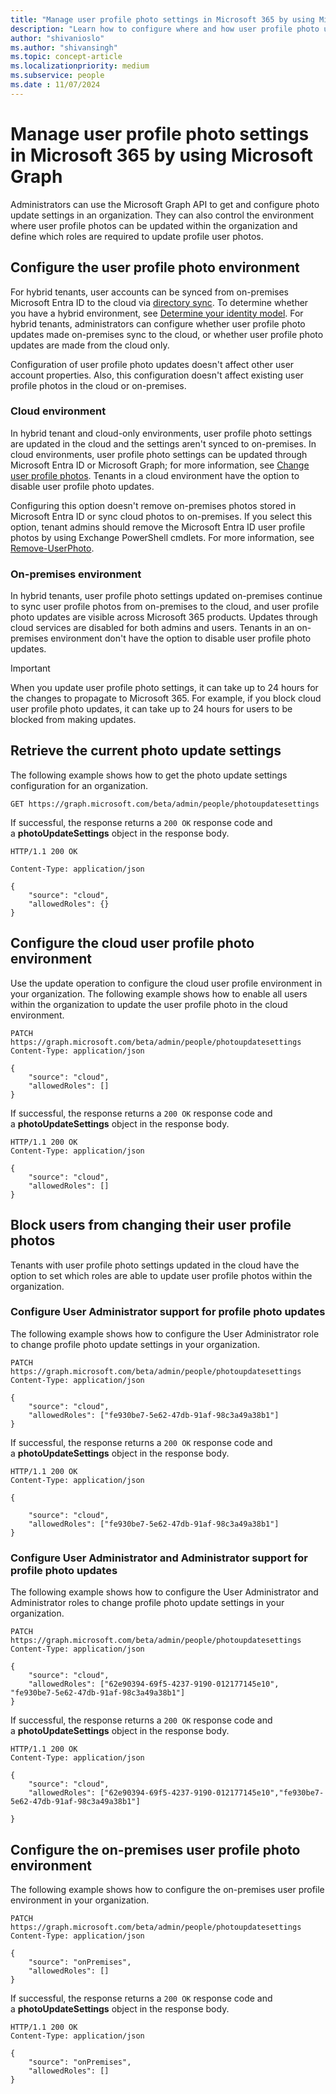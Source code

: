 ```yaml
---
title: "Manage user profile photo settings in Microsoft 365 by using Microsoft Graph"
description: "Learn how to configure where and how user profile photo updates are managed in your organization."
author: "shivanioslo"
ms.author: "shivansingh"
ms.topic: concept-article
ms.localizationpriority: medium
ms.subservice: people
ms.date : 11/07/2024
---
```


# Manage user profile photo settings in Microsoft 365 by using Microsoft Graph

Administrators can use the Microsoft Graph API to get and configure photo update settings in an organization. They can also control the environment where user profile photos can be updated within the organization and define which roles are required to update profile user photos.

## Configure the user profile photo environment 

For hybrid tenants, user accounts can be synced from on-premises Microsoft Entra ID to the cloud via [directory sync](/azure/active-directory/architecture/sync-directory). To determine whether you have a hybrid environment, see [Determine your identity model](/microsoft-365/enterprise/deploy-identity-solution-identity-model?view=o365-worldwide). For hybrid tenants, administrators can configure whether user profile photo updates made on-premises sync to the cloud, or whether user profile photo updates are made from the cloud only.

Configuration of user profile photo updates doesn't affect other user account properties. Also, this configuration doesn't affect existing user profile photos in the cloud or on-premises.

### Cloud environment

In hybrid tenant and cloud-only environments, user profile photo settings are updated in the cloud and the settings aren't synced to on-premises. In cloud environments, user profile photo settings can be updated through Microsoft Entra ID or Microsoft Graph; for more information, see [Change user profile photos](/microsoft-365/admin/add-users/change-user-profile-photos). Tenants in a cloud environment have the option to disable user profile photo updates.

Configuring this option doesn't remove on-premises photos stored in Microsoft Entra ID or sync cloud photos to on-premises. If you select this option, tenant admins should remove the
Microsoft Entra ID user profile photos by using Exchange PowerShell cmdlets. For more information, see [Remove-UserPhoto](/powershell/module/exchange/remove-userphoto).  

### On-premises environment

In hybrid tenants, user profile photo settings updated on-premises continue to sync user profile photos from on-premises to the cloud, and user profile photo updates are visible across Microsoft 365 products. Updates through cloud services are disabled for both admins and users. Tenants in an on-premises environment don't have the option to disable user profile photo updates.

> [!Important]
> When you update user profile photo settings, it can take up to 24 hours for the changes to propagate to Microsoft 365. For example, if you block cloud user profile photo updates, it can take up to 24 hours for users to be blocked from making updates.

## Retrieve the current photo update settings

The following example shows how to get the photo update settings configuration for an organization.

```http
GET https://graph.microsoft.com/beta/admin/people/photoupdatesettings
```
If successful, the response returns a `200 OK` response code and a **photoUpdateSettings** object in the response body.

```http
HTTP/1.1 200 OK

Content-Type: application/json

{
    "source": "cloud",
    "allowedRoles": {}
}
```

## Configure the cloud user profile photo environment

Use the update operation to configure the cloud user profile environment in your organization. The following example shows how to enable all users within the organization to update the user profile photo in the cloud environment.

```http
PATCH https://graph.microsoft.com/beta/admin/people/photoupdatesettings
Content-Type: application/json

{
    "source": "cloud",
    "allowedRoles": []
}
```

If successful, the response returns a `200 OK` response code and a **photoUpdateSettings** object in the response body.

```http
HTTP/1.1 200 OK
Content-Type: application/json

{
    "source": "cloud",
    "allowedRoles": []
}
```
## Block users from changing their user profile photos 

Tenants with user profile photo settings updated in the cloud have the option to set which roles are able to update user profile photos
within the organization.

### Configure User Administrator support for profile photo updates

The following example shows how to configure the User Administrator role to change profile photo update settings in your organization.

```http
PATCH https://graph.microsoft.com/beta/admin/people/photoupdatesettings
Content-Type: application/json

{
    "source": "cloud",
    "allowedRoles": ["fe930be7-5e62-47db-91af-98c3a49a38b1"]
}
```

If successful, the response returns a `200 OK` response code and a **photoUpdateSettings** object in the response body.

```http
HTTP/1.1 200 OK
Content-Type: application/json

{

    "source": "cloud",
    "allowedRoles": ["fe930be7-5e62-47db-91af-98c3a49a38b1"]
}
```
### Configure User Administrator and Administrator support for profile photo updates

The following example shows how to configure the User Administrator and Administrator roles to change profile photo update settings in your organization.

```http
PATCH https://graph.microsoft.com/beta/admin/people/photoupdatesettings
Content-Type: application/json

{
    "source": "cloud",
    "allowedRoles": ["62e90394-69f5-4237-9190-012177145e10", "fe930be7-5e62-47db-91af-98c3a49a38b1"]
}
```

If successful, the response returns a `200 OK` response code and a **photoUpdateSettings** object in the response body.

```http
HTTP/1.1 200 OK
Content-Type: application/json

{
    "source": "cloud",
    "allowedRoles": ["62e90394-69f5-4237-9190-012177145e10","fe930be7-5e62-47db-91af-98c3a49a38b1"]

}
```
## Configure the on-premises user profile photo environment

The following example shows how to configure the on-premises user profile environment in your organization.

```http
PATCH https://graph.microsoft.com/beta/admin/people/photoupdatesettings
Content-Type: application/json

{
    "source": "onPremises",
    "allowedRoles": []
}
```
If successful, the response returns a `200 OK` response code and a **photoUpdateSettings** object in the response body.

```http
HTTP/1.1 200 OK
Content-Type: application/json

{
    "source": "onPremises",
    "allowedRoles": []
}
```
